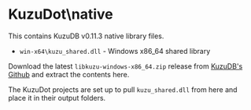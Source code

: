 # KuzuDot\native

This contains KuzuDB v0.11.3 native library files.
- `win-x64\kuzu_shared.dll` - Windows x86_64 shared library

Download the latest `libkuzu-windows-x86_64.zip` release from [KuzuDB's Github](https://github.com/kuzudb/kuzu/releases) and extract the contents here.

The KuzuDot projects are set up to pull `kuzu_shared.dll` from here and place it in their output folders.